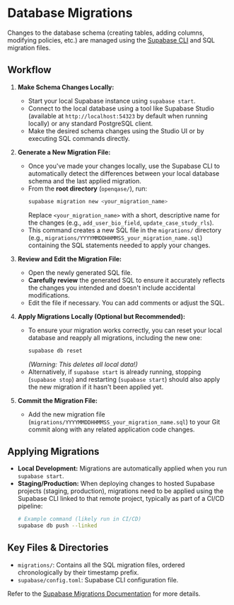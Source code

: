 # Database Migrations

Changes to the database schema (creating tables, adding columns, modifying policies, etc.) are managed using the [Supabase CLI](https://supabase.com/docs/guides/cli) and SQL migration files.

## Workflow

1.  **Make Schema Changes Locally:**
    *   Start your local Supabase instance using `supabase start`.
    *   Connect to the local database using a tool like Supabase Studio (available at `http://localhost:54323` by default when running locally) or any standard PostgreSQL client.
    *   Make the desired schema changes using the Studio UI or by executing SQL commands directly.

2.  **Generate a New Migration File:**
    *   Once you've made your changes locally, use the Supabase CLI to automatically detect the differences between your local database schema and the last applied migration.
    *   From the **root directory** (`openqase/`), run:
        ```bash
        supabase migration new <your_migration_name>
        ```
        Replace `<your_migration_name>` with a short, descriptive name for the changes (e.g., `add_user_bio_field`, `update_case_study_rls`).
    *   This command creates a new SQL file in the `migrations/` directory (e.g., `migrations/YYYYMMDDHHMMSS_your_migration_name.sql`) containing the SQL statements needed to apply your changes.

3.  **Review and Edit the Migration File:**
    *   Open the newly generated SQL file.
    *   **Carefully review** the generated SQL to ensure it accurately reflects the changes you intended and doesn't include accidental modifications.
    *   Edit the file if necessary. You can add comments or adjust the SQL.

4.  **Apply Migrations Locally (Optional but Recommended):**
    *   To ensure your migration works correctly, you can reset your local database and reapply all migrations, including the new one:
        ```bash
        supabase db reset
        ```
        *(Warning: This deletes all local data!)*
    *   Alternatively, if `supabase start` is already running, stopping (`supabase stop`) and restarting (`supabase start`) should also apply the new migration if it hasn't been applied yet.

5.  **Commit the Migration File:**
    *   Add the new migration file (`migrations/YYYYMMDDHHMMSS_your_migration_name.sql`) to your Git commit along with any related application code changes.

## Applying Migrations

*   **Local Development:** Migrations are automatically applied when you run `supabase start`.
*   **Staging/Production:** When deploying changes to hosted Supabase projects (staging, production), migrations need to be applied using the Supabase CLI linked to that remote project, typically as part of a CI/CD pipeline:
    ```bash
    # Example command (likely run in CI/CD)
    supabase db push --linked
    ```

## Key Files & Directories

*   `migrations/`: Contains all the SQL migration files, ordered chronologically by their timestamp prefix.
*   `supabase/config.toml`: Supabase CLI configuration file.

Refer to the [Supabase Migrations Documentation](https://supabase.com/docs/guides/database/migrations) for more details. 